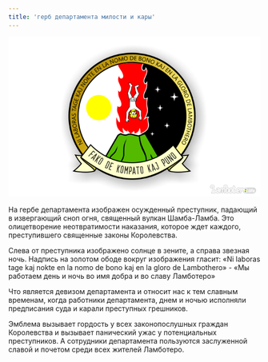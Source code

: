```yaml
---
title: 'герб департамента милости и кары'
---
```


![](gerb.png)

На гербе департамента изображен осужденный преступник, падающий в извергающий сноп огня, священный вулкан Шамба-Ламба.
Это олицетворение неотвратимости наказания, которое ждет каждого, преступившего священные законы Королевства.

Слева от преступника изображено солнце в зените, а справа звезная ночь.
Надпись на золотом ободе вокруг изображения гласит:
«Ni laboras tage kaj nokte en la nomo de bono kaj en la gloro de Lambothero» - «Мы работаем день и ночь во имя добра и во славу Ламботеро»

Что является девизом департамента и относит нас к тем славным временам, когда работники департамента, днем и ночью исполняли предписания суда и карали преступных грешников.

Эмблема вызывает гордость у всех законопослушных граждан Королевства и вызывает панический ужас у потенциальных преступников. А сотрудники департамента пользуются заслуженной славой и почетом среди всех жителей Ламботеро.
 